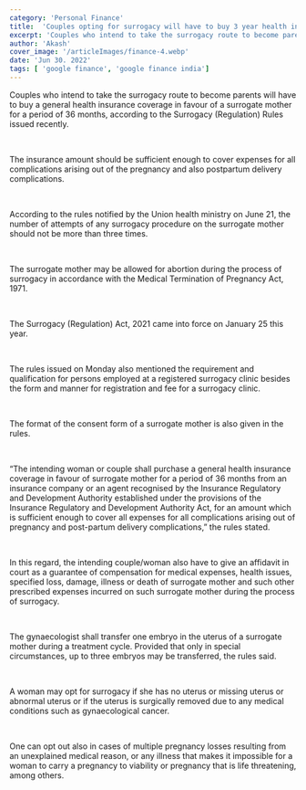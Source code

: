 ```yaml
---
category: 'Personal Finance' 
title: 	'Couples opting for surrogacy will have to buy 3 year health insurance : Govt'
excerpt: 'Couples who intend to take the surrogacy route to become parents will have to buy a general health insurance coverage'
author: 'Akash'
cover_image: '/articleImages/finance-4.webp'
date: 'Jun 30. 2022'
tags: [	'google finance', 'google finance india']
---
```


Couples who intend to take the surrogacy route to become parents will have to buy a general health insurance coverage in favour of a surrogate mother for a period of 36 months, according to the Surrogacy (Regulation) Rules issued recently.

<br/>

The insurance amount should be sufficient enough to cover expenses for all complications arising out of the pregnancy and also postpartum delivery complications.

<br/>

According to the rules notified by the Union health ministry on June 21, the number of attempts of any surrogacy procedure on the surrogate mother should not be more than three times.

<br/>

The surrogate mother may be allowed for abortion during the process of surrogacy in accordance with the Medical Termination of Pregnancy Act, 1971.

<br/>

The Surrogacy (Regulation) Act, 2021 came into force on January 25 this year.

<br/>

The rules issued on Monday also mentioned the requirement and qualification for persons employed at a registered surrogacy clinic besides the form and manner for registration and fee for a surrogacy clinic.

<br/>

The format of the consent form of a surrogate mother is also given in the rules.

<br/>

“The intending woman or couple shall purchase a general health insurance coverage in favour of surrogate mother for a period of 36 months from an insurance company or an agent recognised by the Insurance Regulatory and Development Authority established under the provisions of the Insurance Regulatory and Development Authority Act, for an amount which is sufficient enough to cover all expenses for all complications arising out of pregnancy and post-partum delivery complications,” the rules stated.

<br/>

In this regard, the intending couple/woman also have to give an affidavit in court as a guarantee of compensation for medical expenses, health issues, specified loss, damage, illness or death of surrogate mother and such other prescribed expenses incurred on such surrogate mother during the process of surrogacy.

<br/>

The gynaecologist shall transfer one embryo in the uterus of a surrogate mother during a treatment cycle. Provided that only in special circumstances, up to three embryos may be transferred, the rules said.

<br/>

A woman may opt for surrogacy if she has no uterus or missing uterus or abnormal uterus or if the uterus is surgically removed due to any medical conditions such as gynaecological cancer.

<br/>

One can opt out also in cases of multiple pregnancy losses resulting from an unexplained medical reason, or any illness that makes it impossible for a woman to carry a pregnancy to viability or pregnancy that is life threatening, among others.

